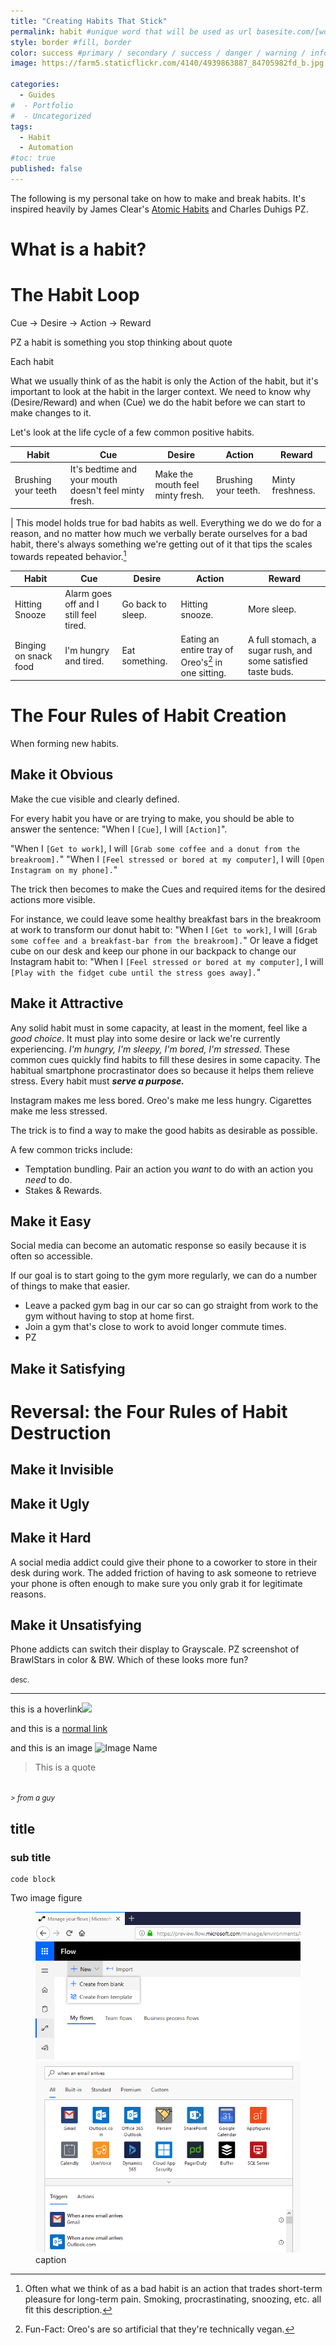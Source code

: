 ```yaml
---
title: "Creating Habits That Stick"
permalink: habit #unique word that will be used as url basesite.com/[word]
style: border #fill, border
color: success #primary / secondary / success / danger / warning / info / light / dark (choose one only)
image: https://farm5.staticflickr.com/4140/4939863887_84705982fd_b.jpg

categories:
  - Guides
#  - Portfolio
#  - Uncategorized
tags:
  - Habit
  - Automation
#toc: true
published: false
---
```


The following is my personal take on how to make and break habits. It's inspired heavily by James Clear's [Atomic Habits](AmazonLinkPZ.com) and Charles Duhigs PZ.

# What is a habit?

# The Habit Loop
Cue -> Desire -> Action -> Reward

PZ a habit is something you stop thinking about quote

Each habit

What we usually think of as the habit is only the Action of the habit, but it's important to look at the habit in the larger context. We need to know why (Desire/Reward) and when (Cue) we do the habit before we can start to make changes to it.

Let's look at the life cycle of a few common positive habits.

| Habit     | Cue     | Desire    | Action      | Reward      |
|---        |---      |---        |---          |---          |
|Brushing your teeth | It's bedtime and your mouth doesn't feel minty fresh. | Make the mouth feel minty fresh. | Brushing your teeth. | Minty freshness.
|
This model holds true for bad habits as well. Everything we do we do for a reason, and no matter how much we verbally berate ourselves for a bad habit, there's always something we're getting out of it that tips the scales towards repeated behavior.[^shortterm]

[^shortterm]: Often what we think of as a bad habit is an action that trades short-term pleasure for long-term pain. Smoking, procrastinating, snoozing, etc. all fit this description.

| Habit     | Cue     | Desire    | Action      | Reward      |
|---        |---      |---        |---          |---          |
|Hitting Snooze | Alarm goes off and I still feel tired. | Go back to sleep. | Hitting snooze. | More sleep.
|Binging on snack food | I'm hungry and tired. | Eat something. | Eating an entire tray of Oreo's[^vegan] in one sitting. | A full stomach, a sugar rush, and some satisfied taste buds.

[^vegan]: Fun-Fact: Oreo's are so artificial that they're technically vegan.

# The Four Rules of Habit Creation
When forming new habits.
## Make it Obvious
Make the cue visible and clearly defined.

For every habit you have or are trying to make, you should be able to answer the sentence: "When I `[Cue]`, I will `[Action]`".

"When I `[Get to work]`, I will `[Grab some coffee and a donut from the breakroom].`"
"When I `[Feel stressed or bored at my computer]`, I will `[Open Instagram on my phone].`"

The trick then becomes to make the Cues and required items for the desired actions more visible.

For instance, we could leave some healthy breakfast bars in the breakroom at work to transform our donut habit to:
"When I `[Get to work]`, I will `[Grab some coffee and a breakfast-bar from the breakroom].`"
Or leave a fidget cube on our desk and keep our phone in our backpack to change our Instagram habit to:
"When I `[Feel stressed or bored at my computer]`, I will `[Play with the fidget cube until the stress goes away].`"


## Make it Attractive
Any solid habit must in some capacity, at least in the moment, feel like a *good choice*. It must play into some desire or lack we're currently experiencing. *I'm hungry, I'm sleepy, I'm bored, I'm stressed*. These common cues quickly find habits to fill these desires in some capacity. The habitual smartphone procrastinator does so because it helps them relieve stress. Every habit must ***serve a purpose.***

Instagram makes me less bored.
Oreo's make me less hungry.
Cigarettes make me less stressed.

The trick is to find a way to make the good habits as desirable as possible.

A few common tricks include:
- Temptation bundling. Pair an action you *want* to do with an action you *need* to do.
- Stakes & Rewards.

## Make it Easy


Social media can become an automatic response so easily because it is often so accessible.

If our goal is to start going to the gym more regularly, we can do a number of things to make that easier.
  - Leave a packed gym bag in our car so can go straight from work to the gym without having to stop at home first.
  - Join a gym that's close to work to avoid longer commute times.
  - PZ

## Make it Satisfying
# Reversal: the Four Rules of Habit Destruction
## Make it Invisible
## Make it Ugly
## Make it Hard

A social media addict could give their phone to a coworker to store in their desk during work. The added friction of having to ask someone to retrieve your phone is often enough to make sure you only grab it for legitimate reasons.

## Make it Unsatisfying

Phone addicts can switch their display to Grayscale.
PZ screenshot of BrawlStars in color & BW.
Which of these looks more fun?


<small>desc.</small>

<hr>


this is a <a class="thumbnail">hoverlink<span><img src="{{site.url}}{{site.baseurl}}/assets/reactionimages/mindblown.gif"><br></span></a>

and this is a [normal link](https://google.com)


and this is an image
![Image Name]({{site.url}}{{site.baseurl}}/assets/images/picfix_welcome.png)


> This is a quote
<br>
<small><cite>
> from a guy
</cite></small>

## title

### sub title



```
code block
```

Two image figure

<figure class="half">

<img src="../assets/images/Annotation 2019-03-12 100327.png">
<img src="../assets/images/Annotation 2019-03-12 100438.png">
<figcaption>caption </figcaption>
</figure>
